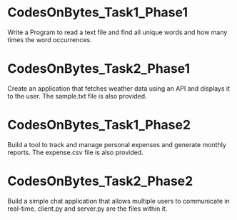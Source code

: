 # CodesOnBytes_Task1_Phase1
Write a Program to read a text file and find all unique words and how many times the word occurrences.

# CodesOnBytes_Task2_Phase1
Create an application that fetches weather data using an API and displays it to the user.
The sample.txt file is also provided.

# CodesOnBytes_Task1_Phase2
Build a tool to track and manage personal expenses and generate monthly reports.
The expense.csv file is also provided.

# CodesOnBytes_Task2_Phase2
Build a simple chat application that allows multiple users to communicate in real-time.
client.py and server.py are the files within it.
